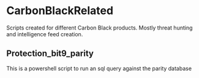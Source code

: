 # CarbonBlackRelated
Scripts created for different Carbon Black products. Mostly threat hunting and intelligence feed creation.

## Protection_bit9_parity
This is a powershell script to run an sql query against the parity database
